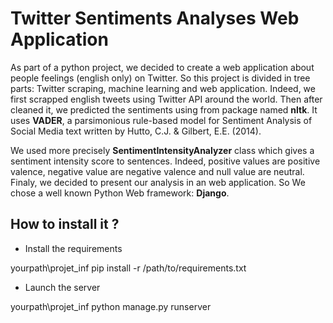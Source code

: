 # Twitter Sentiments Analyses Web Application



As part of a python project, we decided to create a web application about people feelings (english only) on Twitter. So this project is divided in tree parts: Twitter scraping, machine learning and web application. Indeed, we first scrapped english tweets using Twitter API around the world. Then after cleaned it, we predicted the sentiments using from package named __nltk__. It uses __VADER__, a parsimonious rule-based model for Sentiment Analysis of Social Media text written by Hutto, C.J. & Gilbert, E.E. (2014).

We used more precisely __SentimentIntensityAnalyzer__ class which gives a sentiment intensity score to sentences. Indeed, positive values are positive valence, negative value are negative valence and null value are neutral. Finaly, we decided to present our analysis in an web application. So We chose a well known Python Web framework: __Django__.

## How to install it ?

-	Install the requirements

yourpath\projet_inf pip install -r /path/to/requirements.txt

-	Launch the server

yourpath\projet_inf python manage.py runserver



